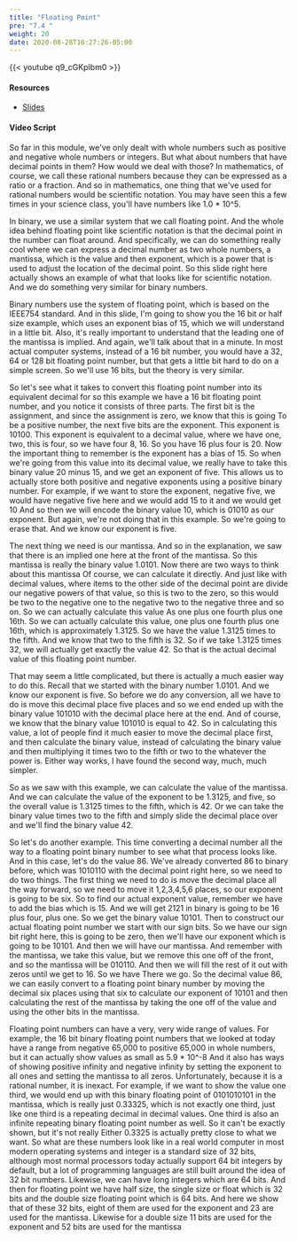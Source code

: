 ```yaml
---
title: "Floating Point"
pre: "7.4 "
weight: 20
date: 2020-08-28T16:27:26-05:00
---
```


{{< youtube q9_cGKpIbm0 >}}

<!-- CC 110: LqH8uSuDb-s -->

#### Resources
* [Slides](/1-cis115/07-encoding/slides/7-Encoding.pdf)

#### Video Script

So far in this module, we've only dealt with whole numbers such as positive and negative whole numbers or integers. But what about numbers that have decimal points in them? How would we deal with those? In mathematics, of course, we call these rational numbers because they can be expressed as a ratio or a fraction. And so in mathematics, one thing that we've used for rational numbers would be scientific notation. You may have seen this a few times in your science class, you'll have numbers like 1.0 * 10^5.

In binary, we use a similar system that we call floating point. And the whole idea behind floating point like scientific notation is that the decimal point in the number can float around. And specifically, we can do something really cool where we can express a decimal number as two whole numbers, a mantissa, which is the value and then exponent, which is a power that is used to adjust the location of the decimal point. So this slide right here actually shows an example of what that looks like for scientific notation. And we do something very similar for binary numbers. 

Binary numbers use the system of floating point, which is based on the IEEE754 standard. And in this slide, I'm going to show you the 16 bit or half size example, which uses an exponent bias of 15, which we will understand in a little bit. Also, it's really important to understand that the leading one of the mantissa is implied. And again, we'll talk about that in a minute. In most actual computer systems, instead of a 16 bit number, you would have a 32, 64 or 128 bit floating point number, but that gets a little bit hard to do on a simple screen. So we'll use 16 bits, but the theory is very similar. 

So let's see what it takes to convert this floating point number into its equivalent decimal for so this example we have a 16 bit floating point number, and you notice it consists of three parts. The first bit is the assignment, and since the assignment is zero, we know that this is going To be a positive number, the next five bits are the exponent. This exponent is 10100. This exponent is equivalent to a decimal value, where we have one, two, this is four, so we have four 8, 16. So you have 16 plus four is 20. Now the important thing to remember is the exponent has a bias of 15. So when we're going from this value into its decimal value, we really have to take this binary value 20 minus 15, and we get an exponent of five. This allows us to actually store both positive and negative exponents using a positive binary number. For example, if we want to store the exponent, negative five, we would have negative five here and we would add 15 to it and we would get 10 And so then we will encode the binary value 10, which is 01010 as our exponent. But again, we're not doing that in this example. So we're going to erase that. And we know our exponent is five. 

The next thing we need is our mantissa. And so in the explanation, we saw that there is an implied one here at the front of the mantissa. So this mantissa is really the binary value 1.0101. Now there are two ways to think about this mantissa Of course, we can calculate it directly. And just like with decimal values, where items to the other side of the decimal point are divide our negative powers of that value, so this is two to the zero, so this would be two to the negative one to the negative two to the negative three and so on. So we can actually calculate this value As one plus one fourth plus one 16th. So we can actually calculate this value, one plus one fourth plus one 16th, which is approximately 1.3125. So we have the value 1.3125 times to the fifth. And we know that two to the fifth is 32. So if we take 1.3125 times 32, we will actually get exactly the value 42. So that is the actual decimal value of this floating point number. 

That may seem a little complicated, but there is actually a much easier way to do this. Recall that we started with the binary number 1.0101. And we know our exponent is five. So before we do any conversion, all we have to do is move this decimal place five places and so we end ended up with the binary value 101010 with the decimal place here at the end. And of course, we know that the binary value 101010 is equal to 42. So in calculating this value, a lot of people find it much easier to move the decimal place first, and then calculate the binary value, instead of calculating the binary value and then multiplying it times two to the fifth or two to the whatever the power is. Either way works, I have found the second way, much, much simpler. 

So as we saw with this example, we can calculate the value of the mantissa. And we can calculate the value of the exponent to be 1.3125, and five, so the overall value is 1.3125 times to the fifth, which is 42. Or we can take the binary value times two to the fifth and simply slide the decimal place over and we'll find the binary value 42. 

So let's do another example. This time converting a decimal number all the way to a floating point binary number to see what that process looks like. And in this case, let's do the value 86. We've already converted 86 to binary before, which was 1010110 with the decimal point right here, so we need to do two things. The first thing we need to do is move the decimal place all the way forward, so we need to move it 1,2,3,4,5,6 places, so our exponent is going to be six. So to find our actual exponent value, remember we have to add the bias which is 15. And we will get 2121 in binary is going to be 16 plus four, plus one. So we get the binary value 10101. Then to construct our actual floating point number we start with our sign bits. So we have our sign bit right here, this is going to be zero, then we'll have our exponent which is going to be 10101. And then we will have our mantissa. And remember with the mantissa, we take this value, but we remove this one off of the front, and so the mantissa will be 010110. And then we will fill the rest of it out with zeros until we get to 16. So we have There we go. So the decimal value 86, we can easily convert to a floating point binary number by moving the decimal six places using that six to calculate our exponent of 10101 and then calculating the rest of the mantissa by taking the one off of the value and using the other bits in the mantissa.

Floating point numbers can have a very, very wide range of values. For example, the 16 bit binary floating point numbers that we looked at today have a range from negative 65,000 to positive 65,000 in whole numbers, but it can actually show values as small as 5.9 * 10^-8 And it also has ways of showing positive infinity and negative infinity by setting the exponent to all ones and setting the mantissa to all zeros. Unfortunately, because it is a rational number, it is inexact. For example, if we want to show the value one third, we would end up with this binary floating point of 0101010101 in the mantissa, which is really just 0.33325, which is not exactly one third, just like one third is a repeating decimal in decimal values. One third is also an infinite repeating binary floating point number as well. So it can't be exactly shown, but it's not really Either 0.3325 is actually pretty close to what we want. So what are these numbers look like in a real world computer in most modern operating systems and integer is a standard size of 32 bits, although most normal processors today actually support 64 bit integers by default, but a lot of programming languages are still built around the idea of 32 bit numbers. Likewise, we can have long integers which are 64 bits. And then for floating point we have half size, the single size or float which is 32 bits and the double size floating point which is 64 bits. And here we show that of these 32 bits, eight of them are used for the exponent and 23 are used for the mantissa. Likewise for a double size 11 bits are used for the exponent and 52 bits are used for the mantissa